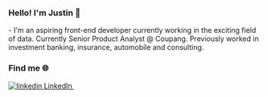 <!-- - 👋 Hi, I’m @joonsmoons
- 👀 I’m interested in ...
- 🌱 I’m currently learning ...
- 💞️ I’m looking to collaborate on ...
- 📫 How to reach me ... -->

<!---
joonsmoons/joonsmoons is a ✨ special ✨ repository because its `README.md` (this file) appears on your GitHub profile.
You can click the Preview link to take a look at your changes.
--->
<h3> Hello! I'm Justin 👋</h3>
- I'm an aspiring front-end developer currently working in the exciting field of data. Currently Senior Product Analyst @ Coupang. Previously worked in investment banking, insurance, automobile and consulting.

<h3>Find me &#127760;</h3>

<a href="https://www.linkedin.com/in/munsheet/" rel="nofollow noreferrer">
    <img src="https://i.stack.imgur.com/gVE0j.png" alt="linkedin"> LinkedIn
  </a> &nbsp; 

